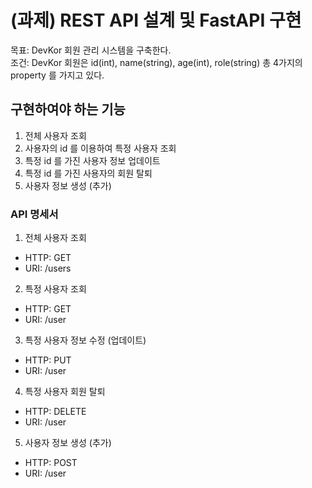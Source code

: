 # (과제) REST API 설계 및 FastAPI 구현

목표: DevKor 회원 관리 시스템을 구축한다. \
조건: DevKor 회원은 id(int), name(string), age(int), role(string) 총 4가지의 property 를 가지고 있다.

## 구현하여야 하는 기능

1. 전체 사용자 조회
2. 사용자의 id 를 이용하여 특정 사용자 조회
3. 특정 id 를 가진 사용자 정보 업데이트
4. 특정 id 를 가진 사용자의 회원 탈퇴
5. 사용자 정보 생성 (추가)

### API 명세서

1. 전체 사용자 조회

- HTTP: GET
- URI: /users

2. 특정 사용자 조회

- HTTP: GET
- URI: /user

3. 특정 사용자 정보 수정 (업데이트)

- HTTP: PUT
- URI: /user

4. 특정 사용자 회원 탈퇴

- HTTP: DELETE
- URI: /user

5. 사용자 정보 생성 (추가)

- HTTP: POST
- URI: /user
